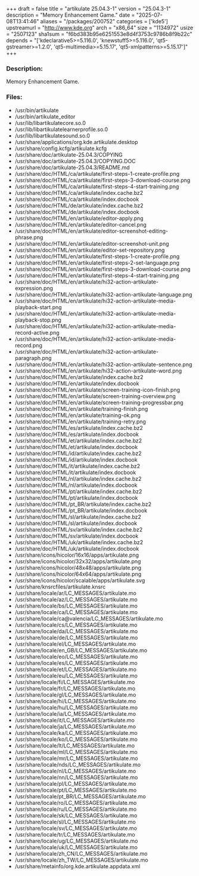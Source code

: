 +++
draft = false
title = "artikulate 25.04.3-1"
version = "25.04.3-1"
description = "Memory Enhancement Game."
date = "2025-07-08T13:41:46"
aliases = "/packages/200752"
categories = ['kde5']
upstreamurl = "http://www.kde.org"
arch = "x86_64"
size = "1134972"
usize = "2507123"
sha1sum = "f6bd383b95e6251553e8d4f3753c9786b8f9b22c"
depends = "['kdeclarative5>=5.116.0', 'knewstuff5>=5.116.0', 'qt5-gstreamer>=1.2.0', 'qt5-multimedia>=5.15.17', 'qt5-xmlpatterns>=5.15.17']"
+++
### Description: 
Memory Enhancement Game.

### Files: 
* /usr/bin/artikulate
* /usr/bin/artikulate_editor
* /usr/lib/libartikulatecore.so.0
* /usr/lib/libartikulatelearnerprofile.so.0
* /usr/lib/libartikulatesound.so.0
* /usr/share/applications/org.kde.artikulate.desktop
* /usr/share/config.kcfg/artikulate.kcfg
* /usr/share/doc/artikulate-25.04.3/COPYING
* /usr/share/doc/artikulate-25.04.3/COPYING.DOC
* /usr/share/doc/artikulate-25.04.3/README.md
* /usr/share/doc/HTML/ca/artikulate/first-steps-1-create-profile.png
* /usr/share/doc/HTML/ca/artikulate/first-steps-3-download-course.png
* /usr/share/doc/HTML/ca/artikulate/first-steps-4-start-training.png
* /usr/share/doc/HTML/ca/artikulate/index.cache.bz2
* /usr/share/doc/HTML/ca/artikulate/index.docbook
* /usr/share/doc/HTML/de/artikulate/index.cache.bz2
* /usr/share/doc/HTML/de/artikulate/index.docbook
* /usr/share/doc/HTML/en/artikulate/editor-apply.png
* /usr/share/doc/HTML/en/artikulate/editor-cancel.png
* /usr/share/doc/HTML/en/artikulate/editor-screenshot-editing-phrase.png
* /usr/share/doc/HTML/en/artikulate/editor-screenshot-unit.png
* /usr/share/doc/HTML/en/artikulate/editor-set-repository.png
* /usr/share/doc/HTML/en/artikulate/first-steps-1-create-profile.png
* /usr/share/doc/HTML/en/artikulate/first-steps-2-set-language.png
* /usr/share/doc/HTML/en/artikulate/first-steps-3-download-course.png
* /usr/share/doc/HTML/en/artikulate/first-steps-4-start-training.png
* /usr/share/doc/HTML/en/artikulate/hi32-action-artikulate-expression.png
* /usr/share/doc/HTML/en/artikulate/hi32-action-artikulate-language.png
* /usr/share/doc/HTML/en/artikulate/hi32-action-artikulate-media-playback-start.png
* /usr/share/doc/HTML/en/artikulate/hi32-action-artikulate-media-playback-stop.png
* /usr/share/doc/HTML/en/artikulate/hi32-action-artikulate-media-record-active.png
* /usr/share/doc/HTML/en/artikulate/hi32-action-artikulate-media-record.png
* /usr/share/doc/HTML/en/artikulate/hi32-action-artikulate-paragraph.png
* /usr/share/doc/HTML/en/artikulate/hi32-action-artikulate-sentence.png
* /usr/share/doc/HTML/en/artikulate/hi32-action-artikulate-word.png
* /usr/share/doc/HTML/en/artikulate/index.cache.bz2
* /usr/share/doc/HTML/en/artikulate/index.docbook
* /usr/share/doc/HTML/en/artikulate/screen-training-icon-finish.png
* /usr/share/doc/HTML/en/artikulate/screen-training-overview.png
* /usr/share/doc/HTML/en/artikulate/screen-training-progressbar.png
* /usr/share/doc/HTML/en/artikulate/training-finish.png
* /usr/share/doc/HTML/en/artikulate/training-ok.png
* /usr/share/doc/HTML/en/artikulate/training-retry.png
* /usr/share/doc/HTML/es/artikulate/index.cache.bz2
* /usr/share/doc/HTML/es/artikulate/index.docbook
* /usr/share/doc/HTML/et/artikulate/index.cache.bz2
* /usr/share/doc/HTML/et/artikulate/index.docbook
* /usr/share/doc/HTML/id/artikulate/index.cache.bz2
* /usr/share/doc/HTML/id/artikulate/index.docbook
* /usr/share/doc/HTML/it/artikulate/index.cache.bz2
* /usr/share/doc/HTML/it/artikulate/index.docbook
* /usr/share/doc/HTML/nl/artikulate/index.cache.bz2
* /usr/share/doc/HTML/nl/artikulate/index.docbook
* /usr/share/doc/HTML/pt/artikulate/index.cache.bz2
* /usr/share/doc/HTML/pt/artikulate/index.docbook
* /usr/share/doc/HTML/pt_BR/artikulate/index.cache.bz2
* /usr/share/doc/HTML/pt_BR/artikulate/index.docbook
* /usr/share/doc/HTML/sl/artikulate/index.cache.bz2
* /usr/share/doc/HTML/sl/artikulate/index.docbook
* /usr/share/doc/HTML/sv/artikulate/index.cache.bz2
* /usr/share/doc/HTML/sv/artikulate/index.docbook
* /usr/share/doc/HTML/uk/artikulate/index.cache.bz2
* /usr/share/doc/HTML/uk/artikulate/index.docbook
* /usr/share/icons/hicolor/16x16/apps/artikulate.png
* /usr/share/icons/hicolor/32x32/apps/artikulate.png
* /usr/share/icons/hicolor/48x48/apps/artikulate.png
* /usr/share/icons/hicolor/64x64/apps/artikulate.png
* /usr/share/icons/hicolor/scalable/apps/artikulate.svg
* /usr/share/knsrcfiles/artikulate.knsrc
* /usr/share/locale/ar/LC_MESSAGES/artikulate.mo
* /usr/share/locale/az/LC_MESSAGES/artikulate.mo
* /usr/share/locale/bs/LC_MESSAGES/artikulate.mo
* /usr/share/locale/ca/LC_MESSAGES/artikulate.mo
* /usr/share/locale/ca@valencia/LC_MESSAGES/artikulate.mo
* /usr/share/locale/cs/LC_MESSAGES/artikulate.mo
* /usr/share/locale/da/LC_MESSAGES/artikulate.mo
* /usr/share/locale/de/LC_MESSAGES/artikulate.mo
* /usr/share/locale/el/LC_MESSAGES/artikulate.mo
* /usr/share/locale/en_GB/LC_MESSAGES/artikulate.mo
* /usr/share/locale/eo/LC_MESSAGES/artikulate.mo
* /usr/share/locale/es/LC_MESSAGES/artikulate.mo
* /usr/share/locale/et/LC_MESSAGES/artikulate.mo
* /usr/share/locale/eu/LC_MESSAGES/artikulate.mo
* /usr/share/locale/fi/LC_MESSAGES/artikulate.mo
* /usr/share/locale/fr/LC_MESSAGES/artikulate.mo
* /usr/share/locale/gl/LC_MESSAGES/artikulate.mo
* /usr/share/locale/hi/LC_MESSAGES/artikulate.mo
* /usr/share/locale/hu/LC_MESSAGES/artikulate.mo
* /usr/share/locale/ia/LC_MESSAGES/artikulate.mo
* /usr/share/locale/it/LC_MESSAGES/artikulate.mo
* /usr/share/locale/ja/LC_MESSAGES/artikulate.mo
* /usr/share/locale/ka/LC_MESSAGES/artikulate.mo
* /usr/share/locale/ko/LC_MESSAGES/artikulate.mo
* /usr/share/locale/lt/LC_MESSAGES/artikulate.mo
* /usr/share/locale/ml/LC_MESSAGES/artikulate.mo
* /usr/share/locale/mr/LC_MESSAGES/artikulate.mo
* /usr/share/locale/nds/LC_MESSAGES/artikulate.mo
* /usr/share/locale/nl/LC_MESSAGES/artikulate.mo
* /usr/share/locale/nn/LC_MESSAGES/artikulate.mo
* /usr/share/locale/pl/LC_MESSAGES/artikulate.mo
* /usr/share/locale/pt/LC_MESSAGES/artikulate.mo
* /usr/share/locale/pt_BR/LC_MESSAGES/artikulate.mo
* /usr/share/locale/ro/LC_MESSAGES/artikulate.mo
* /usr/share/locale/ru/LC_MESSAGES/artikulate.mo
* /usr/share/locale/sk/LC_MESSAGES/artikulate.mo
* /usr/share/locale/sl/LC_MESSAGES/artikulate.mo
* /usr/share/locale/sv/LC_MESSAGES/artikulate.mo
* /usr/share/locale/tr/LC_MESSAGES/artikulate.mo
* /usr/share/locale/ug/LC_MESSAGES/artikulate.mo
* /usr/share/locale/uk/LC_MESSAGES/artikulate.mo
* /usr/share/locale/zh_CN/LC_MESSAGES/artikulate.mo
* /usr/share/locale/zh_TW/LC_MESSAGES/artikulate.mo
* /usr/share/metainfo/org.kde.artikulate.appdata.xml
